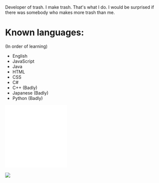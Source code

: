 Developer of trash. I make trash. That's what I do.
I would be surprised if there was somebody who makes more trash than me.

# Known languages:
(In order of learning)
- English
- JavaScript
- Java
- HTML
- CSS
- C#
- C++ (Badly)
- Japanese (Badly)
- Python (Badly)

![](https://raw.githubusercontent.com/Mvb1122/Mvb1122/main/test.svg)

![](https://github.com/Mvb1122/Mvb1122/raw/main/256.gif)
